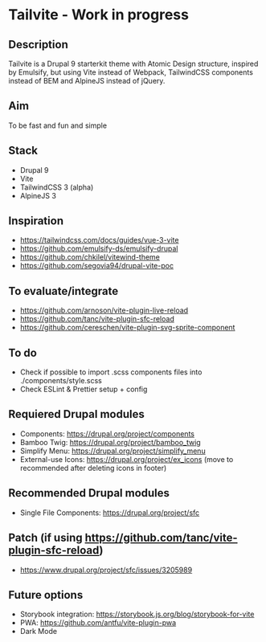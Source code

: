 # Tailvite - Work in progress

## Description
Tailvite is a Drupal 9 starterkit theme with Atomic Design structure, inspired by Emulsify, but using Vite instead of Webpack, TailwindCSS components instead of BEM and AlpineJS instead of jQuery.

## Aim
To be fast and fun and simple

## Stack
- Drupal 9
- Vite
- TailwindCSS 3 (alpha)
- AlpineJS 3

## Inspiration
- https://tailwindcss.com/docs/guides/vue-3-vite
- https://github.com/emulsify-ds/emulsify-drupal
- https://github.com/chkilel/vitewind-theme
- https://github.com/segovia94/drupal-vite-poc

## To evaluate/integrate
- https://github.com/arnoson/vite-plugin-live-reload
- https://github.com/tanc/vite-plugin-sfc-reload
- https://github.com/cereschen/vite-plugin-svg-sprite-component

## To do
- Check if possible to import .scss components files into ./components/style.scss
- Check ESLint & Prettier setup + config

## Requiered Drupal modules
- Components: https://drupal.org/project/components
- Bamboo Twig: https://drupal.org/project/bamboo_twig
- Simplify Menu: https://drupal.org/project/simplify_menu
- External-use Icons: https://drupal.org/project/ex_icons (move to recommended after deleting icons in footer)

## Recommended Drupal modules
- Single File Components: https://drupal.org/project/sfc

## Patch (if using https://github.com/tanc/vite-plugin-sfc-reload)
- https://www.drupal.org/project/sfc/issues/3205989

## Future options
- Storybook integration: https://storybook.js.org/blog/storybook-for-vite
- PWA: https://github.com/antfu/vite-plugin-pwa
- Dark Mode
